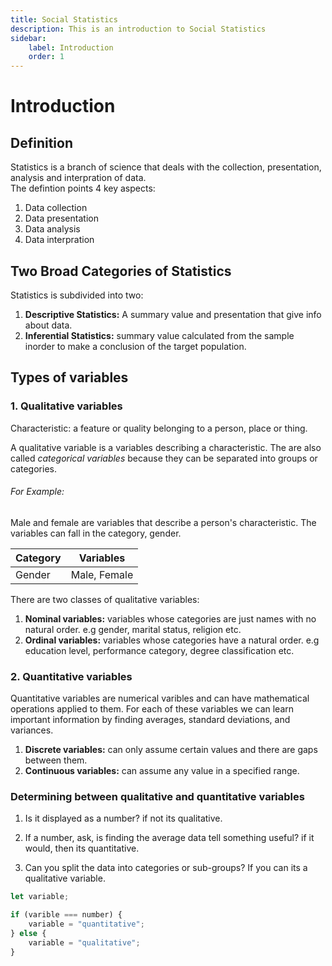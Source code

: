 ```yaml
---
title: Social Statistics
description: This is an introduction to Social Statistics
sidebar:
    label: Introduction
    order: 1
---
```


# Introduction

## Definition

Statistics is a branch of science that deals with the collection, presentation,
analysis and interpration of data. <br />
The defintion points 4 key aspects:
1. Data collection
2. Data presentation
3. Data analysis
4. Data interpration

## Two Broad Categories of Statistics

Statistics is subdivided into two:

1. **Descriptive Statistics:** A summary value and presentation that give info
about data.
2. **Inferential Statistics:** summary value calculated from the sample inorder
to make a conclusion of the target population.

## Types of variables 

### 1. Qualitative variables

Characteristic: a feature or quality belonging to a person, place or thing.

A qualitative variable is a variables describing a characteristic. The are also
called *categorical variables* because they can be separated into groups or 
categories.

###### For Example:

Male and female are variables that describe a person's characteristic. The variables
can fall in the category, gender.

| Category | Variables|
| ---------| ------ |
| Gender   | Male, Female|

There are two classes of qualitative variables:

1. **Nominal variables:** variables whose categories are just names with no 
natural order. e.g gender, marital status, religion etc.
2. **Ordinal variables:** variables whose categories have a natural order. e.g
education level, performance category, degree classification etc.

### 2. Quantitative variables

Quantitative variables are numerical varibles and can have mathematical operations
applied to them. For each of these variables we can learn important information
by finding averages, standard deviations, and variances.

1. **Discrete variables:** can only assume certain values and there are gaps 
between them.
2. **Continuous variables:** can assume any value in a specified range.

### Determining between qualitative and quantitative variables

1. Is it displayed as a number? if not its qualitative.

2. If a number, ask, is finding the average data tell something useful? if it
would, then its quantitative.

3. Can you split the data into categories or sub-groups? If you can its a 
qualitative variable. 

```js
let variable;

if (varible === number) {
    variable = "quantitative";
} else {
    variable = "qualitative";
}
```

